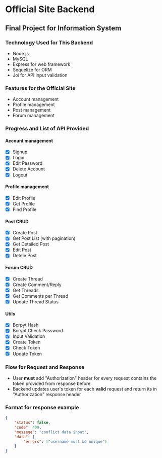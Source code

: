 # Official Site Backend

## Final Project for Information System

### Technology Used for This Backend

- Node.js
- MySQL
- Express for web framework
- Sequelize for ORM
- Joi for API input validation

### Features for the Official Site

- Account management
- Profile management
- Post management
- Forum management

### Progress and List of API Provided

#### Account management

- [x] Signup
- [x] Login
- [x] Edit Password
- [x] Delete Account
- [x] Logout

#### Profile management

- [x] Edit Profile
- [x] Get Profile
- [x] Find Profile

#### Post CRUD

- [x] Create Post
- [x] Get Post List (with pagination)
- [x] Get Detailed Post
- [x] Edit Post
- [x] Detele Post

#### Forum CRUD

- [x] Create Thread
- [x] Create Comment/Reply
- [x] Get Threads
- [x] Get Comments per Thread
- [x] Update Thread Status

#### Utils

- [x] Bcrpyt Hash
- [x] Bcrypt Check Password
- [x] Input Validation
- [x] Create Token
- [x] Check Token
- [x] Update Token

### Flow for Request and Response

- User **must** add "Authorization" header for every request contains the token provided from response before
- Backend updates user's token for each **valid** request and return its in "Authorization" response header

### Format for response example

```json
{
	"status": false,
	"code": 409,
	"message": "conflict data input",
	"data": {
		"errors": ["username must be unique"]
	}
}
```
